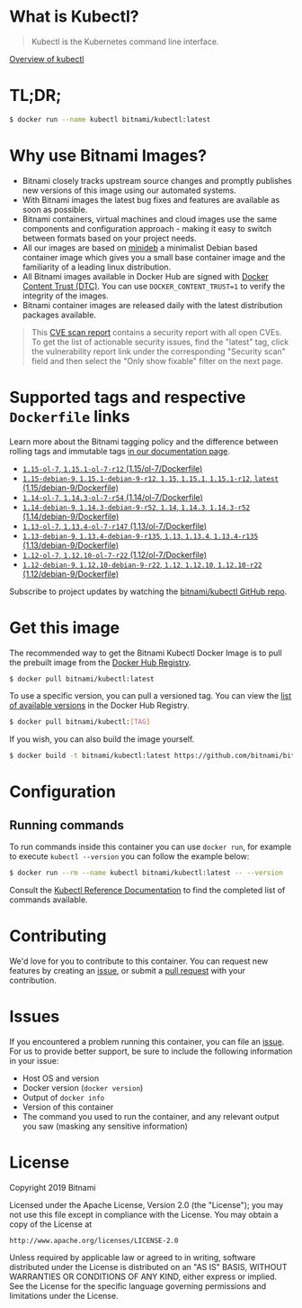 
# What is Kubectl?

> Kubectl is the Kubernetes command line interface.

[Overview of kubectl](https://kubernetes.io/docs/reference/kubectl/overview/)

# TL;DR;

```bash
$ docker run --name kubectl bitnami/kubectl:latest
```

# Why use Bitnami Images?

* Bitnami closely tracks upstream source changes and promptly publishes new versions of this image using our automated systems.
* With Bitnami images the latest bug fixes and features are available as soon as possible.
* Bitnami containers, virtual machines and cloud images use the same components and configuration approach - making it easy to switch between formats based on your project needs.
* All our images are based on [minideb](https://github.com/bitnami/minideb) a minimalist Debian based container image which gives you a small base container image and the familiarity of a leading linux distribution.
* All Bitnami images available in Docker Hub are signed with [Docker Content Trust (DTC)](https://docs.docker.com/engine/security/trust/content_trust/). You can use `DOCKER_CONTENT_TRUST=1` to verify the integrity of the images.
* Bitnami container images are released daily with the latest distribution packages available.


> This [CVE scan report](https://quay.io/repository/bitnami/kubectl?tab=tags) contains a security report with all open CVEs. To get the list of actionable security issues, find the "latest" tag, click the vulnerability report link under the corresponding "Security scan" field and then select the "Only show fixable" filter on the next page.

# Supported tags and respective `Dockerfile` links

Learn more about the Bitnami tagging policy and the difference between rolling tags and immutable tags [in our documentation page](https://docs.bitnami.com/containers/how-to/understand-rolling-tags-containers/).


* [`1.15-ol-7`, `1.15.1-ol-7-r12` (1.15/ol-7/Dockerfile)](https://github.com/bitnami/bitnami-docker-kubectl/blob/1.15.1-ol-7-r12/1.15/ol-7/Dockerfile)
* [`1.15-debian-9`, `1.15.1-debian-9-r12`, `1.15`, `1.15.1`, `1.15.1-r12`, `latest` (1.15/debian-9/Dockerfile)](https://github.com/bitnami/bitnami-docker-kubectl/blob/1.15.1-debian-9-r12/1.15/debian-9/Dockerfile)
* [`1.14-ol-7`, `1.14.3-ol-7-r54` (1.14/ol-7/Dockerfile)](https://github.com/bitnami/bitnami-docker-kubectl/blob/1.14.3-ol-7-r54/1.14/ol-7/Dockerfile)
* [`1.14-debian-9`, `1.14.3-debian-9-r52`, `1.14`, `1.14.3`, `1.14.3-r52` (1.14/debian-9/Dockerfile)](https://github.com/bitnami/bitnami-docker-kubectl/blob/1.14.3-debian-9-r52/1.14/debian-9/Dockerfile)
* [`1.13-ol-7`, `1.13.4-ol-7-r147` (1.13/ol-7/Dockerfile)](https://github.com/bitnami/bitnami-docker-kubectl/blob/1.13.4-ol-7-r147/1.13/ol-7/Dockerfile)
* [`1.13-debian-9`, `1.13.4-debian-9-r135`, `1.13`, `1.13.4`, `1.13.4-r135` (1.13/debian-9/Dockerfile)](https://github.com/bitnami/bitnami-docker-kubectl/blob/1.13.4-debian-9-r135/1.13/debian-9/Dockerfile)
* [`1.12-ol-7`, `1.12.10-ol-7-r22` (1.12/ol-7/Dockerfile)](https://github.com/bitnami/bitnami-docker-kubectl/blob/1.12.10-ol-7-r22/1.12/ol-7/Dockerfile)
* [`1.12-debian-9`, `1.12.10-debian-9-r22`, `1.12`, `1.12.10`, `1.12.10-r22` (1.12/debian-9/Dockerfile)](https://github.com/bitnami/bitnami-docker-kubectl/blob/1.12.10-debian-9-r22/1.12/debian-9/Dockerfile)

Subscribe to project updates by watching the [bitnami/kubectl GitHub repo](https://github.com/bitnami/bitnami-docker-kubectl).

# Get this image

The recommended way to get the Bitnami Kubectl Docker Image is to pull the prebuilt image from the [Docker Hub Registry](https://hub.docker.com/r/bitnami/kubectl).

```bash
$ docker pull bitnami/kubectl:latest
```

To use a specific version, you can pull a versioned tag. You can view the [list of available versions](https://hub.docker.com/r/bitnami/kubectl/tags/) in the Docker Hub Registry.

```bash
$ docker pull bitnami/kubectl:[TAG]
```

If you wish, you can also build the image yourself.

```bash
$ docker build -t bitnami/kubectl:latest https://github.com/bitnami/bitnami-docker-kubectl.git
```

# Configuration

## Running commands

To run commands inside this container you can use `docker run`, for example to execute `kubectl --version` you can follow the example below:

```bash
$ docker run --rm --name kubectl bitnami/kubectl:latest -- --version
```

Consult the [Kubectl Reference Documentation](https://kubernetes.io/docs/reference/generated/kubectl/kubectl-commands) to find the completed list of commands available.

# Contributing

We'd love for you to contribute to this container. You can request new features by creating an [issue](https://github.com/bitnami/bitnami-docker-kubectl/issues), or submit a [pull request](https://github.com/bitnami/bitnami-docker-kubectl/pulls) with your contribution.

# Issues

If you encountered a problem running this container, you can file an [issue](https://github.com/bitnami/bitnami-docker-kubectl/issues). For us to provide better support, be sure to include the following information in your issue:

- Host OS and version
- Docker version (`docker version`)
- Output of `docker info`
- Version of this container
- The command you used to run the container, and any relevant output you saw (masking any sensitive information)

# License

Copyright 2019 Bitnami

Licensed under the Apache License, Version 2.0 (the "License");
you may not use this file except in compliance with the License.
You may obtain a copy of the License at

    http://www.apache.org/licenses/LICENSE-2.0

Unless required by applicable law or agreed to in writing, software
distributed under the License is distributed on an "AS IS" BASIS,
WITHOUT WARRANTIES OR CONDITIONS OF ANY KIND, either express or implied.
See the License for the specific language governing permissions and
limitations under the License.

